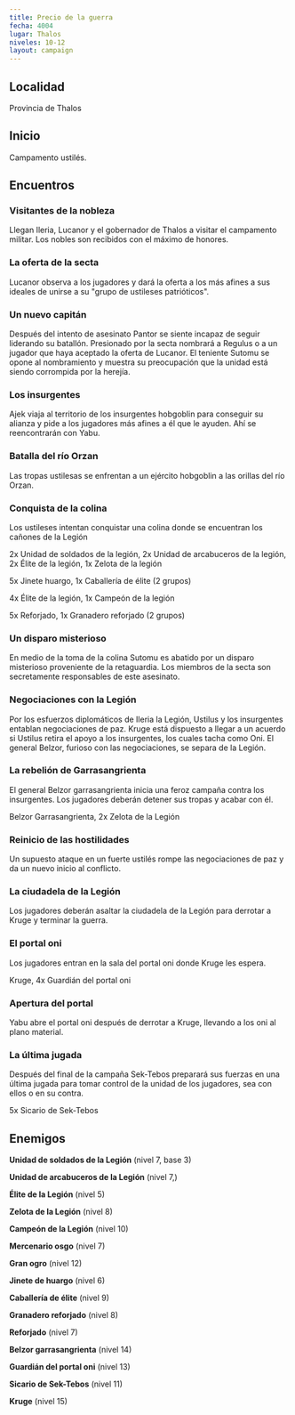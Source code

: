 ```yaml
---
title: Precio de la guerra
fecha: 4004
lugar: Thalos
niveles: 10-12
layout: campaign
---
```


## Localidad

Provincia de Thalos

## Inicio

Campamento ustilés.

## Encuentros

### Visitantes de la nobleza

Llegan Ileria, Lucanor y el gobernador de Thalos a visitar el campamento militar. Los nobles son recibidos con el máximo de honores.

### La oferta de la secta

Lucanor observa a los jugadores y dará la oferta a los más afines a sus ideales de unirse a su "grupo de ustileses patrióticos".

### Un nuevo capitán

Después del intento de asesinato Pantor se siente incapaz de seguir liderando su batallón. Presionado por la secta nombrará a Regulus o a un jugador que haya aceptado la oferta de Lucanor. El teniente Sutomu se opone al nombramiento y muestra su preocupación que la unidad está siendo corrompida por la herejía.

### Los insurgentes

Ajek viaja al territorio de los insurgentes hobgoblin para conseguir su alianza y pide a los jugadores más afines a él que le ayuden. Ahí se reencontrarán con Yabu.

### Batalla del río Orzan

Las tropas ustilesas se enfrentan a un ejército hobgoblin a las orillas del río Orzan.

### Conquista de la colina

Los ustileses intentan conquistar una colina donde se encuentran los cañones de la Legión

2x Unidad de soldados de la legión, 2x Unidad de arcabuceros de la legión, 2x Élite de la legión, 1x Zelota de la legión

5x Jinete huargo, 1x Caballería de élite (2 grupos)

4x Élite de la legión, 1x Campeón de la legión

5x Reforjado, 1x Granadero reforjado (2 grupos)

### Un disparo misterioso

En medio de la toma de la colina Sutomu es abatido por un disparo misterioso proveniente de la retaguardia. Los miembros de la secta son secretamente responsables de este asesinato.

### Negociaciones con la Legión

Por los esfuerzos diplomáticos de Ileria la Legión, Ustilus y los insurgentes entablan negociaciones de paz. Kruge está dispuesto a llegar a un acuerdo si Ustilus retira el apoyo a los insurgentes, los cuales tacha como Oni. El general Belzor, furioso con las negociaciones, se separa de la Legión. 

### La rebelión de Garrasangrienta

El general Belzor garrasangrienta inicia una feroz campaña contra los insurgentes. Los jugadores deberán detener sus tropas y acabar con él.

Belzor Garrasangrienta, 2x Zelota de la Legión

### Reinicio de las hostilidades

Un supuesto ataque en un fuerte ustilés rompe las negociaciones de paz y da un nuevo inicio al conflicto. 

### La ciudadela de la Legión

Los jugadores deberán asaltar la ciudadela de la Legión para derrotar a Kruge y terminar la guerra.

### El portal oni

Los jugadores entran en la sala del portal oni donde Kruge les espera.

Kruge, 4x Guardián del portal oni

### Apertura del portal

Yabu abre el portal oni después de derrotar a Kruge, llevando a los oni al plano material.

### La última jugada

Después del final de la campaña Sek-Tebos preparará sus fuerzas en una última jugada para tomar control de la unidad de los jugadores, sea con ellos o en su contra.

5x Sicario de Sek-Tebos

## Enemigos

**Unidad de soldados de la Legión** (nivel 7, base 3)

**Unidad de arcabuceros de la Legión** (nivel 7,)

**Élite de la Legión** (nivel 5)

**Zelota de la Legión** (nivel 8)

**Campeón de la Legión** (nivel 10)

**Mercenario osgo** (nivel 7)

**Gran ogro** (nivel 12)

**Jinete de huargo** (nivel 6)

**Caballería de élite** (nivel 9)

**Granadero reforjado** (nivel 8)

**Reforjado** (nivel 7)

**Belzor garrasangrienta** (nivel 14)

**Guardián del portal oni** (nivel 13)

**Sicario de Sek-Tebos** (nivel 11)

**Kruge** (nivel 15)